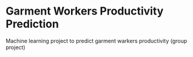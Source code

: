 # Garment Workers Productivity Prediction
 Machine learning project to predict garment warkers productivity (group project)
